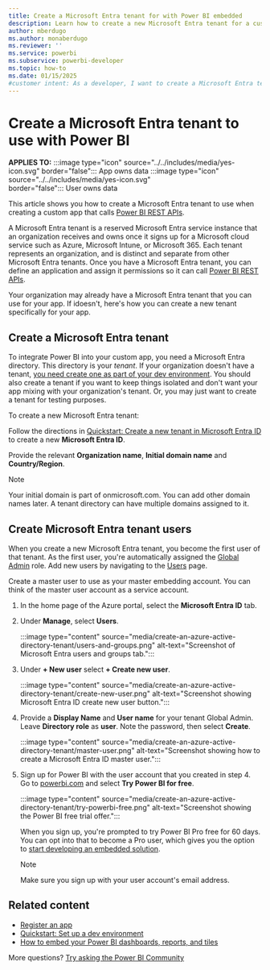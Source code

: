 ```yaml
---
title: Create a Microsoft Entra tenant for with Power BI embedded 
description: Learn how to create a new Microsoft Entra tenant for a custom embedded analytics application that calls Power BI REST APIs.
author: mberdugo
ms.author: monaberdugo
ms.reviewer: ''
ms.service: powerbi
ms.subservice: powerbi-developer
ms.topic: how-to
ms.date: 01/15/2025
#customer intent: As a developer, I want to create a Microsoft Entra tenant so that I can create a custom app that calls Power BI REST APIs.
---
```


# Create a Microsoft Entra tenant to use with Power BI

**APPLIES TO:** :::image type="icon" source="../../includes/media/yes-icon.svg" border="false":::&nbsp;App&nbsp;owns&nbsp;data :::image type="icon" source="../../includes/media/yes-icon.svg" border="false":::&nbsp;User&nbsp;owns&nbsp;data

This article shows you how to create a Microsoft Entra tenant to use when creating a custom app that calls [Power BI REST APIs](/rest/api/power-bi/).

A Microsoft Entra tenant is a reserved Microsoft Entra service instance that an organization receives and owns once it signs up for a Microsoft cloud service such as Azure, Microsoft Intune, or Microsoft 365. Each tenant represents an organization, and is distinct and separate from other Microsoft Entra tenants. Once you have a Microsoft Entra tenant, you can define an application and assign it permissions so it can call [Power BI REST APIs](/rest/api/power-bi/).

Your organization may already have a Microsoft Entra tenant that you can use for your app. If idoesn't, here's how you can create a new tenant specifically for your app.

<a name='create-an-azure-active-directory-tenant'></a>

## Create a Microsoft Entra tenant

To integrate Power BI into your custom app, you need a Microsoft Entra directory. This directory is your *tenant*. If your organization doesn't have a tenant, [you need create one as part of your dev environment](/azure/active-directory/develop/active-directory-howto-tenant). You should also create a tenant if you want to keep things isolated and don't want your app mixing with your organization's tenant. Or, you may just want to create a tenant for testing purposes.

To create a new Microsoft Entra tenant:

Follow the directions in [Quickstart: Create a new tenant in Microsoft Entra ID](/azure/active-directory/fundamentals/active-directory-access-create-new-tenant) to create a new **Microsoft Entra ID**.

Provide the relevant **Organization name**, **Initial domain name** and **Country/Region**.

   > [!NOTE]
   > Your initial domain is part of onmicrosoft.com. You can add other domain names later. A tenant directory can have multiple domains assigned to it.

<a name='create-azure-active-directory-tenant-users'></a>

## Create Microsoft Entra tenant users

When you create a new Microsoft Entra tenant, you become the first user of that tenant. As the first user, you're automatically assigned the [Global Admin](/azure/active-directory/roles/permissions-reference#global-administrator) role. Add new users by navigating to the [Users](https://portal.azure.com/#blade/Microsoft_AAD_IAM/UsersManagementMenuBlade/MsGraphUsers) page.

Create a master user to use as your master embedding account. You can think of the master user account as a service account.

1. In the home page of the Azure portal, select the **Microsoft Entra ID** tab.

2. Under **Manage**, select **Users**.

    :::image type="content" source="media/create-an-azure-active-directory-tenant/users-and-groups.png" alt-text="Screenshot of Microsoft Entra users and groups tab.":::

3. Under **+ New user** select **+ Create new user**.

    :::image type="content" source="media/create-an-azure-active-directory-tenant/create-new-user.png" alt-text="Screenshot showing Microsoft Entra ID create new user button.":::

4. Provide a **Display Name** and **User name** for your tenant Global Admin. Leave **Directory role** as **user**. Note the password, then select **Create**.

    :::image type="content" source="media/create-an-azure-active-directory-tenant/master-user.png" alt-text="Screenshot showing how to create a Microsoft Entra ID master user.":::

5. Sign up for Power BI with the user account that you created in step 4. Go to [powerbi.com](https://powerbi.microsoft.com/getting-started-with-power-bi/) and select **Try Power BI for free**.

    :::image type="content" source="media/create-an-azure-active-directory-tenant/try-powerbi-free.png" alt-text="Screenshot showing the Power BI free trial offer.":::

    When you sign up, you're prompted to try Power BI Pro free for 60 days. You can opt into that to become a Pro user, which gives you the option to [start developing an embedded solution](embed-sample-for-customers.md).

   > [!NOTE]
   > Make sure you sign up with your user account's email address.

## Related content

* [Register an app](register-app.md)
* [Quickstart: Set up a dev environment](/azure/active-directory/develop/active-directory-howto-tenant)
* [How to embed your Power BI dashboards, reports, and tiles](embed-sample-for-customers.md)

More questions? [Try asking the Power BI Community](https://community.powerbi.com/)
